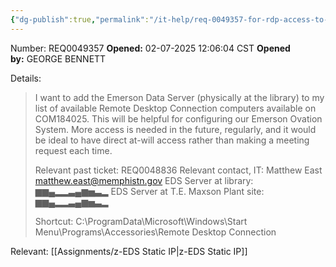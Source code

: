 ```yaml
---
{"dg-publish":true,"permalink":"/it-help/req-0049357-for-rdp-access-to-edp-server/","noteIcon":"","created":"2025-02-07T12:07:12.612-06:00"}
---
```


Number: REQ0049357
**Opened:** 02-07-2025 12:06:04 CST
**Opened by:** GEORGE BENNETT

Details:
> I want to add the Emerson Data Server (physically at the library) to my list of available Remote Desktop Connection computers available on COM184025.
> This will be helpful for configuring our Emerson Ovation System. More access is needed in the future, regularly, and it would be ideal to have direct at-will access rather than making a meeting request each time.
> 
> Relevant past ticket: REQ0048836
> Relevant contact, IT: Matthew East <matthew.east@memphistn.gov>
> EDS Server at library: ▆▆▄▂▂▃▄▆▅▃▂
> EDS Server at T.E. Maxson Plant site: ▆▆▄▂▂▃▄▆▅▃▂
> 
> Shortcut: C:\ProgramData\Microsoft\Windows\Start Menu\Programs\Accessories\Remote Desktop Connection

Relevant: [[Assignments/z-EDS Static IP\|z-EDS Static IP]]
